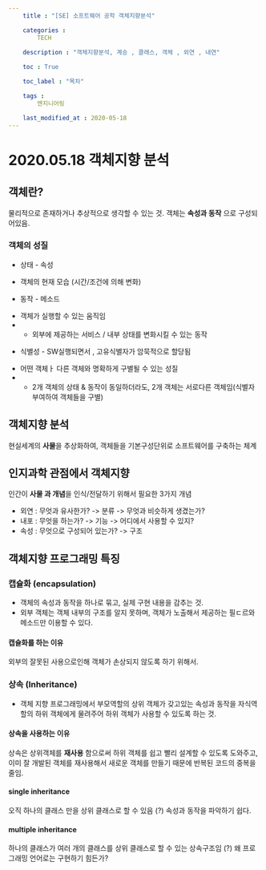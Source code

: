 ```yaml
---
    title : "[SE] 소프트웨어 공학 객체지향분석" 

    categories : 
        TECH
    
    description : "객체지향분석, 계승 , 클래스, 객체 , 외연 , 내연"

    toc : True

    toc_label : "목차"

    tags : 
        엔지니어링

    last_modified_at : 2020-05-18
---
```


# 2020.05.18 객체지향 분석

## 객체란?
물리적으로 존재하거나 추상적으로 생각할 수 있는 것. 객체는 **속성과 동작** 으로 구성되어있음.

### 객체의 성질
* 상태 - 속성 <br/>
- 객체의 현재 모습 (시간/조건에 의해 변화)

* 동작 - 메소드 <br/>
- 객체가 실행할 수 있는 움직임
- - 외부에 제공하는 서비스 / 내부 상태를 변화시킬 수 있는 동작

* 식별성 - SW실행되면서 , 고유식별자가 암묵적으로 할당됨
- 어떤 객체ㅏ 다른 객체와 명확하게 구별될 수 있는 성질
- - 2개 객체의 상태 & 동작이 동일하더라도, 2개 객체는 서로다른 객체임(식별자 부여하여 객체들을 구별)
## 객체지향 분석
현실세계의 **사물**을 추상화하여, 객체들을 기본구성단위로 소프트웨어를 구축하는 체계

## 인지과학 관점에서 객체지향
인간이 **사물 과 개념**을 인식/전달하기 위해서 필요한 3가지 개념
* 외연 : 무엇과 유사한가? -> 분류 -> 무엇과 비슷하게 생겼는가? 
* 내포 : 무엇을 하는가? -> 기능 -> 어디에서 사용할 수 있지?
* 속성 : 무엇으로 구성되어 있는가? -> 구조 

## 객체지향 프로그래밍 특징
### 캡슐화 (encapsulation)
- 객체의 속성과 동작을 하나로 묶고, 실제 구현 내용을 감추는 것.<br/>
- 외부 객체는 객체 내부의 구조를 알지 못하며, 객체가 노출해서 제공하는 필ㄷ르와 메소드만 이용할 수 있다.
#### 캡슐화를 하는 이유 
외부의 잘못된 사용으로인해 객체가 손상되지 않도록 하기 위해서.

### 상속 (Inheritance)
- 객체 지향 프로그래밍에서 부모역할의 상위 객체가 갖고있는 속성과 동작을 자식역할의 하위 객체에게 물려주어 하위 객체가 사용할 수 있도록 하는 것.

#### 상속을 사용하는 이유
상속은 상위객체를 **재사용** 함으로써 하위 객체를 쉽고 빨리 설계할 수 있도록 도와주고, 이미 잘 개발된 객체를 재사용해서 새로운 객체를 만들기 때문에 반복된 코드의 중복을 줄임.

#### single inheritance
오직 하나의 클래스 만을 상위 클래스로 할 수 있음
(?) 속성과 동작을 파악하기 쉽다.

#### multiple inheritance
하나의 클래스가 여러 개의 클래스를 상위 클래스로 할 수 있는 상속구조임
(?) 왜 프로그래밍 언어로는 구현하기 힘든가?
